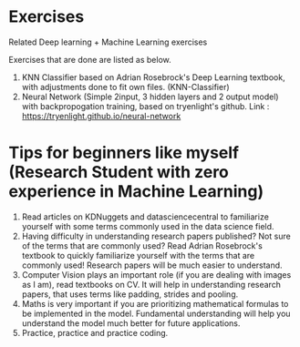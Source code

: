 # Exercises
Related Deep learning + Machine Learning exercises

Exercises that are done are listed as below.

1. KNN Classifier based on Adrian Rosebrock's Deep Learning textbook, with adjustments done to fit own files. (KNN-Classifier)
2. Neural Network (Simple 2input, 3 hidden layers and 2 output model) with backpropogation training, based on tryenlight's github. 
Link : https://tryenlight.github.io/neural-network


# Tips for beginners like myself (Research Student with zero experience in Machine Learning)

1. Read articles on KDNuggets and datasciencecentral to familiarize yourself with some terms commonly used in the data science field.
2. Having difficulty in understanding research papers published? Not sure of the terms that are commonly used? Read Adrian Rosebrock's textbook to quickly familiarize yourself with the terms that are commonly used! Research papers will be much easier to understand. 
3. Computer Vision plays an important role (if you are dealing with images as I am), read textbooks on CV. It will help in understanding research papers, that uses terms like padding, strides and pooling. 
4. Maths is very important if you are prioritizing mathematical formulas to be implemented in the model. Fundamental understanding will help you understand the model much better for future applications.
5. Practice, practice and practice coding. 
